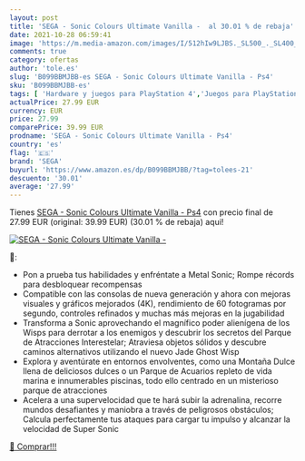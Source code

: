 ```yaml
---
layout: post
title: 'SEGA - Sonic Colours Ultimate Vanilla -  al 30.01 % de rebaja'
date: 2021-10-28 06:59:41
image: 'https://m.media-amazon.com/images/I/512hIw9LJBS._SL500_._SL400_.jpg'
comments: true
category: ofertas
author: 'tole.es'
slug: 'B099BBMJBB-es SEGA - Sonic Colours Ultimate Vanilla - Ps4'
sku: 'B099BBMJBB-es'
tags: [ 'Hardware y juegos para PlayStation 4','Juegos para PlayStation 4','Videojuegos','ps4','sega', ]
actualPrice: 27.99 EUR
currency: EUR
price: 27.99
comparePrice: 39.99 EUR
prodname: 'SEGA - Sonic Colours Ultimate Vanilla - Ps4'
country: 'es'
flag: '🇪🇸'
brand: 'SEGA'
buyurl: 'https://www.amazon.es/dp/B099BBMJBB/?tag=tolees-21'
descuento: '30.01'
average: '27.99'
---
```


Tienes [SEGA - Sonic Colours Ultimate Vanilla - Ps4](https://www.amazon.es/dp/B099BBMJBB/?tag=tolees-21) con precio final de  27.99 EUR (original: 39.99 EUR) (30.01 %  de rebaja) aqui!

[![SEGA - Sonic Colours Ultimate Vanilla - ](https://m.media-amazon.com/images/I/512hIw9LJBS._SL500_._SL400_.jpg)](https://www.amazon.es/dp/B099BBMJBB/?tag=tolees-21)

🔎:

- Pon a prueba tus habilidades y enfréntate a Metal Sonic; Rompe récords para desbloquear recompensas
- Compatible con las consolas de nueva generación y ahora con mejoras visuales y gráficos mejorados (4K), rendimiento de 60 fotogramas por segundo, controles refinados y muchas más mejoras en la jugabilidad
- Transforma a Sonic aprovechando el magnífico poder alienígena de los Wisps para derrotar a los enemigos y descubrir los secretos del Parque de Atracciones Interestelar; Atraviesa objetos sólidos y descubre caminos alternativos utilizando el nuevo Jade Ghost Wisp
- Explora y aventúrate en entornos envolventes, como una Montaña Dulce llena de deliciosos dulces o un Parque de Acuarios repleto de vida marina e innumerables piscinas, todo ello centrado en un misterioso parque de atracciones
- Acelera a una supervelocidad que te hará subir la adrenalina, recorre mundos desafiantes y maniobra a través de peligrosos obstáculos; Calcula perfectamente tus ataques para cargar tu impulso y alcanzar la velocidad de Super Sonic

[🛒 Comprar!!!](https://www.amazon.es/dp/B099BBMJBB/?tag=tolees-21)
